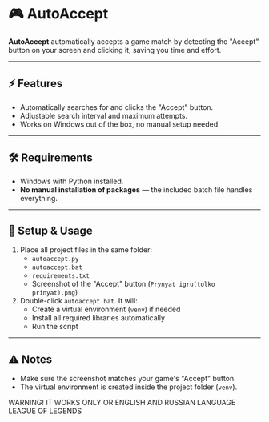 # 🎮 AutoAccept

**AutoAccept** automatically accepts a game match by detecting the "Accept" button on your screen and clicking it, saving you time and effort.

---

## ⚡ Features
- Automatically searches for and clicks the "Accept" button.
- Adjustable search interval and maximum attempts.
- Works on Windows out of the box, no manual setup needed.

---

## 🛠️ Requirements
- Windows with Python installed.
- **No manual installation of packages** — the included batch file handles everything.

---

## 🚀 Setup & Usage
1. Place all project files in the same folder:
   - `autoaccept.py`
   - `autoaccept.bat`
   - `requirements.txt`
   - Screenshot of the "Accept" button (`Prynyat igru(tolko prinyat).png`)
2. Double-click `autoaccept.bat`. It will:
   - Create a virtual environment (`venv`) if needed
   - Install all required libraries automatically
   - Run the script

---

## ⚠️ Notes
- Make sure the screenshot matches your game's "Accept" button.
- The virtual environment is created inside the project folder (`venv`).


WARNING! IT WORKS ONLY OR ENGLISH AND RUSSIAN LANGUAGE LEAGUE OF LEGENDS


